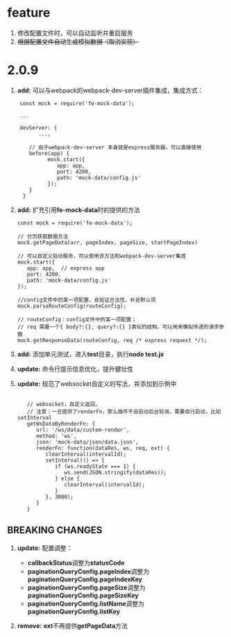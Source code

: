 # feature

1. 修改配置文件时，可以自动监听并重启服务
2. <s>根据配置文件自动生成模拟数据（取消实现）</s>

# 2.0.9

1. **add:** 可以与webpack的webpack-dev-server插件集成，集成方式：

  ```
      const mock = require('fe-mock-data');

      ...

      devServer: {
            ...,

         // 由于webpack-dev-server 本身就是express服务器，可以直接使用
         before(app) {
               mock.start({
                  app: app,
                  port: 4200,
                  path: 'mock-data/config.js'
               });
         }
       }
  ```

2. **add:** 扩充引用**fe-mock-data**时的提供的方法

   ```
   const mock = require('fe-mock-data');

   // 分页获取数据方法
   mock.getPageData(arr, pageIndex, pageSize, startPageIndex)

   // 可以自定义启动服务，可以使用该方法和webpack-dev-server集成
   mock.start({
      app: app,  // express app
      port: 4200,
      path: 'mock-data/config.js'
   });

   //config文件中的某一项配置，会验证合法性、补足默认项
   mock.parseRouteConfig(routeConfig);

   // routeConfig：config文件中的某一项配置；
   // req 需要一个{ body?:{}, query?:{} }类似的结构，可以用来模拟传递的请求参数
   mock.getResponseData(routeConfig, req /* express request */);

   ```

3. **add:** 添加单元测试，进入**test**目录，执行**node test.js**

4. **update:** 命令行提示信息优化，提升健壮性

4. **update:** 规范了websocket自定义的写法，并添加到示例中

   ```

      // websocket，自定义返回，
      // 注意：一旦提供了renderFn，那么插件不会启动后台轮询，需要自行启动，比如setInterval
      getWsDataByRenderFn: {
         url: '/ws/data/custom-render',
         method: 'ws',
         json: 'mock-data/json/data.json',
         renderFn: function(dataRes, ws, req, ext) {
            clearInterval(intervalId);
            setInterval(() => {
               if (ws.readyState === 1) {
                  ws.send(JSON.stringify(dataRes));
               } else {
                  clearInterval(intervalId);
               }
            }, 3000);
         }
      }
   ```

## BREAKING CHANGES

1. **update:** 配置调整：

   * **callbackStatus**调整为**statusCode**
   * **paginationQueryConfig.pageIndex**调整为**paginationQueryConfig.pageIndexKey**
   * **paginationQueryConfig.pageSize**调整为**paginationQueryConfig.pageSizeKey**
   * **paginationQueryConfig.listName**调整为**paginationQueryConfig.listKey**

2. **remove:** **ext**不再提供**getPageData**方法